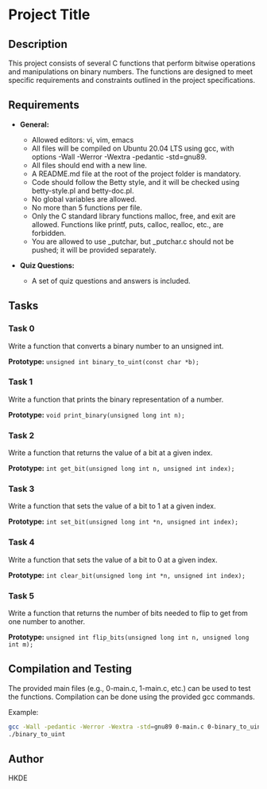
# Project Title

## Description

This project consists of several C functions that perform bitwise operations and manipulations on binary numbers. The functions are designed to meet specific requirements and constraints outlined in the project specifications.

## Requirements

- **General:**
  - Allowed editors: vi, vim, emacs
  - All files will be compiled on Ubuntu 20.04 LTS using gcc, with options -Wall -Werror -Wextra -pedantic -std=gnu89.
  - All files should end with a new line.
  - A README.md file at the root of the project folder is mandatory.
  - Code should follow the Betty style, and it will be checked using betty-style.pl and betty-doc.pl.
  - No global variables are allowed.
  - No more than 5 functions per file.
  - Only the C standard library functions malloc, free, and exit are allowed. Functions like printf, puts, calloc, realloc, etc., are forbidden.
  - You are allowed to use _putchar, but _putchar.c should not be pushed; it will be provided separately.

- **Quiz Questions:**
  - A set of quiz questions and answers is included.

## Tasks

### Task 0

Write a function that converts a binary number to an unsigned int.

**Prototype:** `unsigned int binary_to_uint(const char *b);`

### Task 1

Write a function that prints the binary representation of a number.

**Prototype:** `void print_binary(unsigned long int n);`

### Task 2

Write a function that returns the value of a bit at a given index.

**Prototype:** `int get_bit(unsigned long int n, unsigned int index);`

### Task 3

Write a function that sets the value of a bit to 1 at a given index.

**Prototype:** `int set_bit(unsigned long int *n, unsigned int index);`

### Task 4

Write a function that sets the value of a bit to 0 at a given index.

**Prototype:** `int clear_bit(unsigned long int *n, unsigned int index);`

### Task 5

Write a function that returns the number of bits needed to flip to get from one number to another.

**Prototype:** `unsigned int flip_bits(unsigned long int n, unsigned long int m);`

## Compilation and Testing

The provided main files (e.g., 0-main.c, 1-main.c, etc.) can be used to test the functions. Compilation can be done using the provided gcc commands.

Example:

```bash
gcc -Wall -pedantic -Werror -Wextra -std=gnu89 0-main.c 0-binary_to_uint.c -o binary_to_uint
./binary_to_uint
```

## Author

HKDE